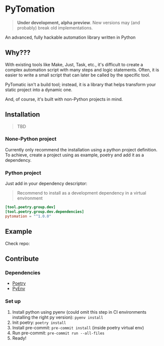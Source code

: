 # PyTomation #

> **Under development, alpha preview**. New versions may (and probably) break old implementations.

An advanced, fully hackable automation library written in Python

## Why???

With existing tools like Make, Just, Task, etc., it's difficult to create a complex automation script with many steps
and logic statements. Often, it is easier to write a small script that can later be called by the specific tool.

PyTomatic isn't a build tool; instead, it is a library that helps transform your static project into a dynamic one.

And, of course, it's built with non-Python projects in mind.

## Installation

> TBD

### None-Python project

Currently only recommend the installation using a python project definition. To achieve, create a project using as
example, poetry and add it as a dependency.  

### Python project

Just add in your dependency descriptor:

> Recommend to install as a development dependency in a virtual environment

```toml
[tool.poetry.group.dev]
[tool.poetry.group.dev.dependencies]
pytomation = "^1.0.0"
```

## Example

Check repo: 

## Contribute

### Dependencies

- [Poetry](https://python-poetry.org/)
- [PyEnv](https://github.com/pyenv/pyenv)

### Set up

1. Install python using pyenv (could omit this step in CI environments installing the right py version): `pyenv install`
2. Init poetry: `poetry install`
3. Install pre-commit: `pre-commit install` (inside poetry virtual env)
4. Run pre-commit: `pre-commit run --all-files`
5. Ready!
